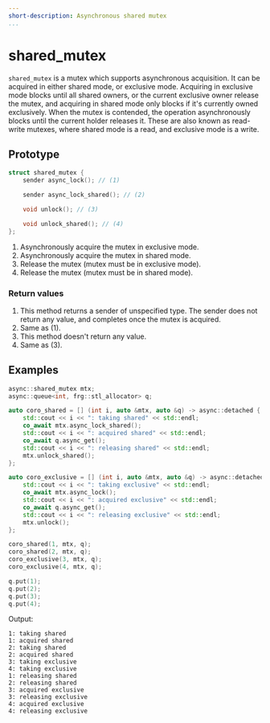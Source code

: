 ```yaml
---
short-description: Asynchronous shared mutex
...
```


# shared_mutex

`shared_mutex` is a mutex which supports asynchronous acquisition. It can be
acquired in either shared mode, or exclusive mode. Acquiring in exclusive mode
blocks until all shared owners, or the current exclusive owner release the mutex,
and acquiring in shared mode only blocks if it's currently owned exclusively.
When the mutex is contended, the operation asynchronously blocks until the current
holder releases it. These are also known as read-write mutexes, where shared mode
is a read, and exclusive mode is a write.

## Prototype

```cpp
struct shared_mutex {
	sender async_lock(); // (1)

	sender async_lock_shared(); // (2)

	void unlock(); // (3)

	void unlock_shared(); // (4)
};
```

1. Asynchronously acquire the mutex in exclusive mode.
1. Asynchronously acquire the mutex in shared mode.
3. Release the mutex (mutex must be in exclusive mode).
3. Release the mutex (mutex must be in shared mode).

### Return values
1. This method returns a sender of unspecified type. The sender does not return
any value, and completes once the mutex is acquired.
2. Same as (1).
3. This method doesn't return any value.
4. Same as (3).

## Examples

```cpp
async::shared_mutex mtx;
async::queue<int, frg::stl_allocator> q;

auto coro_shared = [] (int i, auto &mtx, auto &q) -> async::detached {
	std::cout << i << ": taking shared" << std::endl;
	co_await mtx.async_lock_shared();
	std::cout << i << ": acquired shared" << std::endl;
	co_await q.async_get();
	std::cout << i << ": releasing shared" << std::endl;
	mtx.unlock_shared();
};

auto coro_exclusive = [] (int i, auto &mtx, auto &q) -> async::detached {
	std::cout << i << ": taking exclusive" << std::endl;
	co_await mtx.async_lock();
	std::cout << i << ": acquired exclusive" << std::endl;
	co_await q.async_get();
	std::cout << i << ": releasing exclusive" << std::endl;
	mtx.unlock();
};

coro_shared(1, mtx, q);
coro_shared(2, mtx, q);
coro_exclusive(3, mtx, q);
coro_exclusive(4, mtx, q);

q.put(1);
q.put(2);
q.put(3);
q.put(4);
```

Output:
```
1: taking shared
1: acquired shared
2: taking shared
2: acquired shared
3: taking exclusive
4: taking exclusive
1: releasing shared
2: releasing shared
3: acquired exclusive
3: releasing exclusive
4: acquired exclusive
4: releasing exclusive
```
